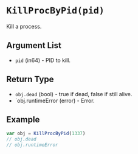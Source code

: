 # `KillProcByPid(pid)`

Kill a process.

## Argument List

 * `pid` (in64) - PID to kill.

## Return Type

 * `obj.dead` (bool) - true if dead, false if still alive.
 * `obj.runtimeError (error) - Error.

## Example

```js
var obj = KillProcByPid(1337)
// obj.dead
// obj.runtimeError
```


